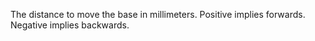 The distance to move the base in millimeters.
Positive implies forwards.
Negative implies backwards.
